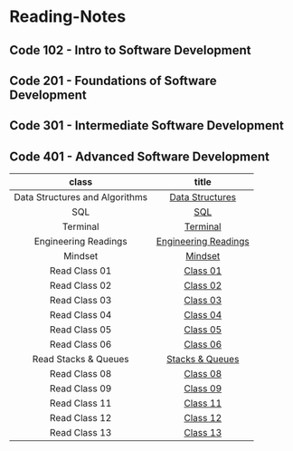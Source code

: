 # Reading-Notes

## Code 102 - Intro to Software Development

## Code 201 - Foundations of Software Development

## Code 301 - Intermediate Software Development

## Code 401 - Advanced Software Development

|           class                |             title           |
|          :-----:               |             :---:           |
| Data Structures and Algorithms | [Data Structures](DataStructures/DataStructures.md) |
|             SQL                | [SQL](./SQL/Sql.md)         |
|          Terminal              |  [Terminal](./Terminal/Terminal.md)  |
|Engineering Readings            | [Engineering Readings](./EngineeringReadings/EngineeringReadings.md)          |
|        Mindset                 |     [Mindset](./Mindset/Mindset.md)|
|        Read Class 01           |     [Class 01](./ReadClass01/README.md)|
|        Read Class 02           |     [Class 02](./ReadClass02/README.md)|
|        Read Class 03           |     [Class 03](./ReadClass03/README.md)|
|        Read Class 04           |     [Class 04](./ReadClass04/README.md)|
|        Read Class 05           |     [Class 05](./ReadClass05/README.md)|
|        Read Class 06           |     [Class 06](./ReadClass06/README.md)|
|    Read Stacks & Queues        |     [Stacks & Queues](./Stacks&Queues/README.md)|
|        Read Class 08           |     [Class 08](./ReadClass08/README.md)|
|        Read Class 09           |     [Class 09](./ReadClass09/README.md)|
|        Read Class 11           |     [Class 11](./ReadClass11/README.md)|
|        Read Class 12           |     [Class 12](./ReadClass12/README.md)|
|        Read Class 13           |     [Class 13](./ReadClass13/README.md)|
